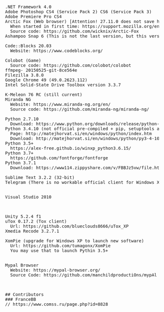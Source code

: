 <pre>
.NET Framework 4.0
Adobe Photoshop CS4 (Service Pack 2) CS6 (Service Pack 3)
Adobe Premiere Pro CS4
Arctic Fox (Web browser) [Attention! 27.11.0 does not save history and session]
  When started in first time: https://support.mozilla.org/en-US/questions/980789
  Source code: https://github.com/wicknix/Arctic-Fox
Ashampoo Snap 6 (This is not the last version, but this version works)

Code::Blocks 20.03
  Website: https://www.codeblocks.org/

Colobot (Game)
  Source code: https://github.com/colobot/colobot
ffmpeg- 20150525-git-8ce564e
Filezilla 3.8.0
Google Chrome 49 (49.0.2623.112)
Intel Solid-State Drive Toolbox version 3.3.7

K-Meleon 76 RC (still current) 
Miranda NG
  Website: https://www.miranda-ng.org/en/
  Source code: https://github.com/miranda-ng/miranda-ng/

Python 2.7.10
  Download: https://www.python.org/downloads/release/python-2710/
Python 3.4.10 (not official pre-compiled + pip, setuptools and wheel)
  Page: http://matejhorvat.si/en/windows/python/index.htm
  Download: http://matejhorvat.si/en/windows/python/py3-4-10.zip
Python 3.5+
  https://alex-free.github.io/winxp_python3.6.15/
Python 3.7+
  https://github.com/fontforge/fontforge
Python 3.7.1
  Download: https://www114.zippyshare.com/v/FBBJz5vw/file.html
 
Sublime Text 3.2.2 (32-bit)
Telegram (There is no workable official client for Windows XP)


Visual Studio 2010



Unity 5.2.4 f1
uTox 0.17.2 (Tox client)
  Url: https://github.com/blueclouds8666/uTox_XP
Xmedia Recode 3.2.7.1

XomPie (upgrade for Windows XP to launch new software)
  Url: https://github.com/tumagonx/XomPie
  You may use that to launch Pythin 3.5+


Mypal Browser
  Website: https://mypal-browser.org/
  Source Code: https://github.com/manchildproductiOns/mypAl



## Contributors
### FranceBB
// https://www.comss.ru/page.php?id=8828
</pre>

